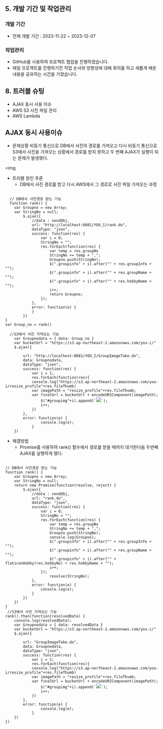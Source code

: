 ## 5. 개발 기간 및 작업관리

### 개발 기간
* 전체 개발 기간 : 2023-11-22 ~ 2023-12-07

### 작업관리
* GitHub를 사용하여 프로젝트 협업을 진행하였습니다.
* 매일 프로젝트를 진행하기전 작업 순서와 방향성에 대해 회의를 하고 새롭게 배운 내용을 공유하는 시간을 가졌습니다.

## 8. 트러블 슈팅
* AJAX 동시 사용 이슈
* AWS S3 사진 파일 관리
* AWS Lambda


## AJAX 동시 사용이슈

* 문제상황
비동기 통신으로 DB에서 사진의 경로를 가져오고 다시 비동기 통신으로 S3에서 사진을 가져오는 상황에서
경로를 받지 못하고 두 번째 AJAX가 실행이 되는 문제가 발생했다.

<img

* 트러블 원인 추론
  * DB에서 사진 경로를 받고 다시 AWS에서 그 경로로 사진 파일 가져오는 과정
<pre><code> 
  // DB에서 사진경로 받는 기능
  function rank() {
	var Groupno = new Array;
	var StringNo = null;
		$.ajax({
			//data : sendObj,
			url: "http://localhost:8081/YOU_I/rank.do",
			dataType: "json",
			success: function(res) {
				var i = 0;
				StringNo = "";
				res.forEach(function(res) {
					var temp = res.groupNo
					StringNo += temp + ",";
					Groupno.push(StringNo);
					$(".groupinfo" + i).after("<tr><td class='grouptd'>" + res.groupInfo + "</td></tr>");
					$(".groupinfo" + i).after("<tr><td class='grouptd'>" + res.groupName + "</td></tr>");
					$(".groupinfo" + i).after("<tr><td class='grouptd'>" + res.hobbyName + "</td></tr>");
					i++;
					return Groupno;
				});
			},
			error: function(e) {
			}
		})
}
var Group_no = rank()

  //S3에서 사진 가져오는 기능
	var Groupnodata = { data: Group_no }
 	var bucketUrl = "https://s3.ap-northeast-2.amazonaws.com/you-i/"
	$.ajax({

		url: "http://localhost:8081/YOU_I/GroupImageTake.do",
		data: Groupnodata,
		dataType: "json",
		success: function(res) {
			var i = 1;
			res.forEach(function(res){
			console.log("https://s3.ap-northeast-2.amazonaws.com/you-i/resize_profile"+res.fileThumb)
			var imagePath = "resize_profile"+res.fileThumb;
			var finalUrl = bucketUrl + encodeURIComponent(imagePath);
				$("#groupimg"+i).append(`<img id='groupThum' src=${finalUrl}>`);
				i++;
			})
		},
		error: function(e) {
				console.log(e);
			}
	}) </code></pre>



* 해결방법
  * Promise를 사용하여 rank() 함수에서 경로를 받을 때까지 대기한다음 두번째 AJAX를 실행하게 했다.
 

 <pre><code> 
// DB에서 사진경로 받는 기능
function rank() {
	var Groupno = new Array;
	var StringNo = null;
	return new Promise(function(resolve, reject) {
		$.ajax({
			//data : sendObj,
			url: "rank.do",
			dataType: "json",
			success: function(res) {
				var i = 0;
				StringNo = "";
				res.forEach(function(res) {
					var temp = res.groupNo
					StringNo += temp + ",";
					Groupno.push(StringNo);
					console.log(Groupno);
					$(".groupinfo" + i).after("<tr><td class='grouptd'>" + res.groupInfo + "</td></tr>");
					$(".groupinfo" + i).after("<tr><td class='grouptd'>" + res.groupName + "</td></tr>");
					$(".groupinfo" + i).after("<tr><td class='grouptd'>" + flaticonHobby(res.hobbyNo) + res.hobbyName + "</td></tr>");
					i++;
				});
					resolve(StringNo);
			},
			error: function(e) {
				console.log(e);
			}
		})
	})
}
 //S3에서 사진 가져오는 기능
rank().then(function(resolvedData) {
	console.log(resolvedData);
	var Groupnodata = { data: resolvedData }
 	var bucketUrl = "https://s3.ap-northeast-2.amazonaws.com/you-i/"
	$.ajax({

		url: "GroupImageTake.do",
		data: Groupnodata,
		dataType: "json",
		success: function(res) {
			var i = 1;
			res.forEach(function(res){
			console.log("https://s3.ap-northeast-2.amazonaws.com/you-i/resize_profile"+res.fileThumb)
			var imagePath = "resize_profile"+res.fileThumb;
			var finalUrl = bucketUrl + encodeURIComponent(imagePath);
				$("#groupimg"+i).append(`<img src=${finalUrl}>`);
				i++;
			})
		},
		error: function(e) {
				console.log(e);
			}
	})
})
 </code></pre>
